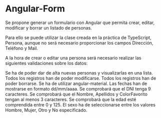 # Angular-Form

Se propone generar un formulario con Angular que permita crear, editar, modificar y borrar un listado de personas.

Para ello se puede utilizar la clase creada en la práctica de TypeScript, Persona, aunque no será necesario proporcionar los campos Dirección, Teléfono y Mail.



A la hora de crear o editar una persona será necesario realizar las siguientes validaciones sobre los datos:

Se ha de poder dar de alta nuevas personas y visualizarlas en una lista.
Todos los registros han de poder modificarse.
Todos los registros han de poder borrarse.
Se ha de utilizar angular-material.
Las fechas han de mostrarse en formato dd/mm/aaaa.
Se comprobará que el DNI tenga 9 caracteres.
Se comprobará que el Nombre, Apellidos y ColorFavorito tengan al menos 3 caracteres.
Se comprobará que la edad esté comprendida entre 0 y 125.
El sexo ha de seleccionarse entre los valores Hombre, Mujer, Otro y No especificado.


